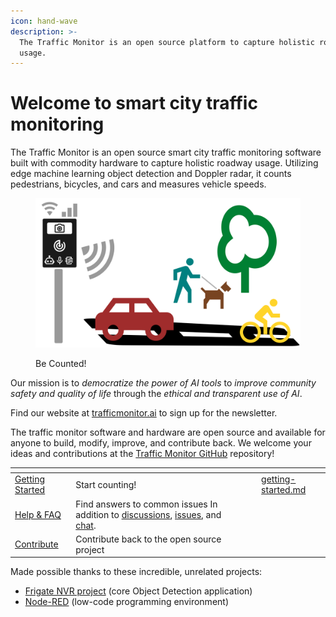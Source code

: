 ```yaml
---
icon: hand-wave
description: >-
  The Traffic Monitor is an open source platform to capture holistic roadway
  usage.
---
```


# Welcome to smart city traffic monitoring

The Traffic Monitor is an open source smart city traffic monitoring software built with commodity hardware to capture holistic roadway usage. Utilizing edge machine learning object detection and Doppler radar, it counts pedestrians, bicycles, and cars and measures vehicle speeds.

<figure><picture><source srcset=".gitbook/assets/tm-roadway-graphic-1920x1080-color-bg_black (1).png" media="(prefers-color-scheme: dark)"><img src=".gitbook/assets/tm-roadway-graphic-1920x1080-color-bg_white.png" alt=""></picture><figcaption><p>Be Counted!</p></figcaption></figure>

Our mission is to _democratize the power of AI tools_ to _improve community safety and quality of life_ through the _ethical and transparent use of AI_.&#x20;

Find our website at [trafficmonitor.ai](https://www.trafficmonitor.ai) to sign up for the newsletter.&#x20;

The traffic monitor software and hardware are open source and available for anyone to build, modify, improve, and contribute back. We welcome your ideas and contributions at the [Traffic Monitor GitHub](https://github.com/glossyio/traffic-monitor) repository!

<table data-view="cards"><thead><tr><th></th><th></th><th data-hidden></th><th data-hidden data-card-target data-type="content-ref"></th></tr></thead><tbody><tr><td><a href="getting-started.md">Getting Started</a></td><td>Start counting!</td><td></td><td><a href="getting-started.md">getting-started.md</a></td></tr><tr><td><a href="help-and-faq/frequently-asked-questions.md">Help &#x26; FAQ</a></td><td>Find answers to common issues In addition to <a href="https://github.com/glossyio/traffic-monitor/discussions">discussions</a>, <a href="https://github.com/glossyio/traffic-monitor/issues">issues</a>, and <a href="https://trafficmonitor.zulipchat.com/">chat</a>.</td><td></td><td></td></tr><tr><td><a href="development/contributing.md">Contribute</a></td><td>Contribute back to the open source project</td><td></td><td></td></tr></tbody></table>

Made possible thanks to these incredible, unrelated projects:

* [Frigate NVR project](https://github.com/blakeblackshear/frigate) (core Object Detection application)
* [Node-RED](https://nodered.org/) (low-code programming environment)

